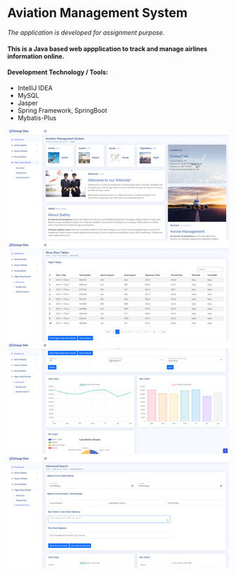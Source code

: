 # Aviation Management System
*The application is developed for assignment purpose.*

#### This is a Java based web appplication to track and manage airlines information online. #####
#### Development Technology / Tools: ####
- IntelliJ IDEA
- MySQL
- Jasper
- Spring Framework, SpringBoot
- Mybatis-Plus

![Sample-app-image](https://github.com/lx-see/aviation-management-sys/blob/main/img/01.png)
![Sample-app-image](https://github.com/lx-see/aviation-management-sys/blob/main/img/02.png)
![Sample-app-image](https://github.com/lx-see/aviation-management-sys/blob/main/img/03.png)
![Sample-app-image](https://github.com/lx-see/aviation-management-sys/blob/main/img/04.png)
